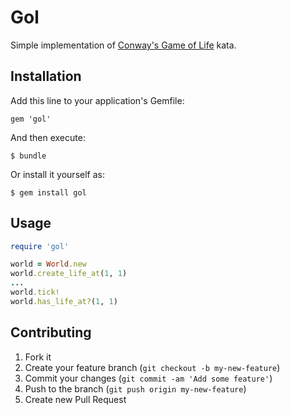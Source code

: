 # Gol

Simple implementation of [Conway's Game of Life](http://en.wikipedia.org/wiki/Conway%27s_Game_of_Life) kata.

## Installation

Add this line to your application's Gemfile:

    gem 'gol'

And then execute:

    $ bundle

Or install it yourself as:

    $ gem install gol

## Usage

```ruby
require 'gol'

world = World.new
world.create_life_at(1, 1)
...
world.tick!
world.has_life_at?(1, 1)
```

## Contributing

1. Fork it
2. Create your feature branch (`git checkout -b my-new-feature`)
3. Commit your changes (`git commit -am 'Add some feature'`)
4. Push to the branch (`git push origin my-new-feature`)
5. Create new Pull Request
